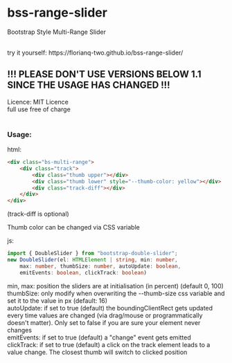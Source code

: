 # bss-range-slider
Bootstrap Style Multi-Range Slider

<br>
try it yourself: https://florianq-two.github.io/bss-range-slider/
<br>

## !!! PLEASE DON'T USE VERSIONS BELOW 1.1 SINCE THE USAGE HAS CHANGED !!!

Licence: MIT Licence <br>
full use free of charge
<br><br>
### Usage:
html: <br>
```html
<div class="bs-multi-range">
    <div class="track">
        <div class="thumb upper"></div>
        <div class="thumb lower" style="--thumb-color: yellow"></div>
        <div class="track-diff"></div>
    </div>
</div>
```

(track-diff is optional)

Thumb color can be changed via CSS variable

js: 

```typescript
import { DoubleSlider } from "bootstrap-double-slider";
new DoubleSlider(el: HTMLElement | string, min: number, 
    max: number, thumbSize: number, autoUpdate: boolean, 
    emitEvents: boolean, clickTrack: boolean)
```

min, max: position the sliders are at initialisation (in percent) (default 0, 100) <br />
thumbSize: only modify when overwriting the --thumb-size css variable and set it to the value in px (default: 16) <br />
autoUpdate: if set to true (default) the boundingClientRect gets updated every time values are changed (via drag/mouse or programmatically doesn't matter). Only set to false if you are sure your element never changes<br />
emitEvents: if set to true (default) a "change" event gets emitted<br />
clickTrack: if set to true (default) a click on the track element leads to a value change. The closest thumb will switch to clicked position
